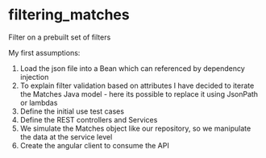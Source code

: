 # filtering_matches
Filter on a prebuilt set of filters

My first assumptions:
1. Load the json file into a Bean which can referenced by dependency injection
2. To explain filter validation based on attributes I have decided to iterate the Matches Java model - here its possible to replace it using JsonPath or lambdas
3. Define the initial use test cases
4. Define the REST controllers and Services
5. We simulate the Matches object like our repository, so we manipulate the data at the service level
6. Create the angular client to consume the API
